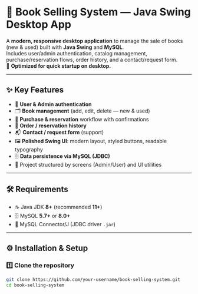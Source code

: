 # 💼 Book Selling System — Java Swing Desktop App

A **modern, responsive desktop application** to manage the sale of books (new & used) built with **Java Swing** and **MySQL**.  
Includes user/admin authentication, catalog management, purchase/reservation flows, order history, and a contact/request form.  
🚀 **Optimized for quick startup on desktop.**

---

## ✨ Key Features

- 👤 **User & Admin authentication**  
- 🗂️ **Book management** (add, edit, delete — new & used)  
- 🛒 **Purchase & reservation** workflow with confirmations  
- 📑 **Order / reservation history**  
- 📬 **Contact / request form** (support)  
- 🖼️ **Polished Swing UI**: modern layout, styled buttons, readable typography  
- 🗄️ **Data persistence via MySQL (JDBC)**  
- 🔧 Project structured by screens (Admin/User) and UI utilities

---

## 🛠️ Requirements

- ☕ Java JDK **8+** (recommended **11+**)  
- 🗄️ MySQL **5.7+** or **8.0+**  
- 🔌 MySQL Connector/J (JDBC driver `.jar`)

---

## ⚙️ Installation & Setup

### 1️⃣ Clone the repository
```bash
git clone https://github.com/your-username/book-selling-system.git
cd book-selling-system
